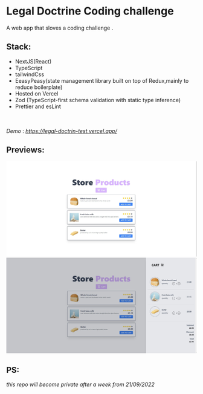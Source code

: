 # Legal Doctrine Coding challenge

A web app that sloves a coding challenge .

## Stack:

- NextJS(React)
- TypeScript
- tailwindCss
- EeasyPeasy(state management library built on top of Redux,mainly to reduce boilerplate)
- Hosted on Vercel
- Zod (TypeScript-first schema validation with static type inference)
- Prettier and esLint
  <br/>
  <br/>
  <br/>

_Demo_ : *https://legal-doctrin-test.vercel.app/*

## Previews:

![](previews/1.jpeg?raw=true 'Legal Doctrin')
![](previews/2.jpeg?raw=true 'Legal Doctrin')

## PS:

_this repo will become private after a week from 21/09/2022_
